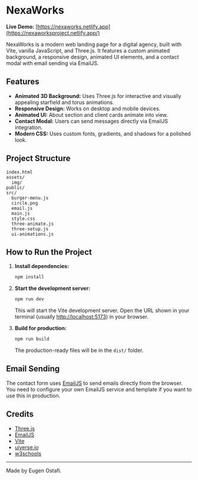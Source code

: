 # NexaWorks
**Live Demo:** [https://nexaworks.netlify.app](https://nexaworksproject.netlify.app/)

NexaWorks is a modern web landing page for a digital agency, built with Vite, vanilla JavaScript, and Three.js. It features a custom animated background, a responsive design, animated UI elements, and a contact modal with email sending via EmailJS.

## Features

- **Animated 3D Background:** Uses Three.js for interactive and visually appealing starfield and torus animations.
- **Responsive Design:** Works on desktop and mobile devices.
- **Animated UI:** About section and client cards animate into view.
- **Contact Modal:** Users can send messages directly via EmailJS integration.
- **Modern CSS:** Uses custom fonts, gradients, and shadows for a polished look.

## Project Structure

```
index.html
assets/
  img/
public/
src/
  burger-menu.js
  circle.png
  email.js
  main.js
  style.css
  three-animate.js
  three-setup.js
  ui-animations.js
```

## How to Run the Project

1. **Install dependencies:**

   ```sh
   npm install
   ```

2. **Start the development server:**

   ```sh
   npm run dev
   ```

   This will start the Vite development server. Open the URL shown in your terminal (usually [http://localhost:5173](http://localhost:5173)) in your browser.

3. **Build for production:**

   ```sh
   npm run build
   ```

   The production-ready files will be in the `dist/` folder.

## Email Sending

The contact form uses [EmailJS](https://www.emailjs.com/) to send emails directly from the browser. You need to configure your own EmailJS service and template if you want to use this in production.

## Credits

- [Three.js](https://threejs.org/)
- [EmailJS](https://www.emailjs.com/)
- [Vite](https://vitejs.dev/)
- [uiverse.io](https://uiverse.io/Yaseen549/chilly-dragon-64)
- [w3schools](https://www.w3schools.com/howto/howto_css_glowing_text.asp)

---

Made by Eugen Ostafi.
